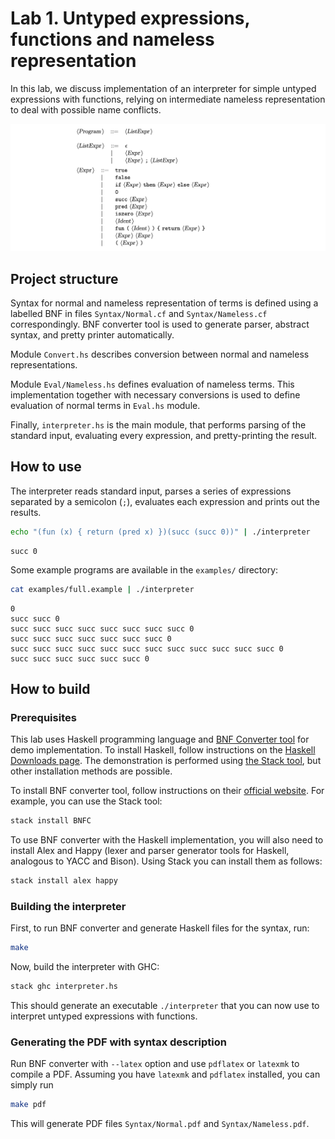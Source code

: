 # Lab 1. Untyped expressions, functions and nameless representation

In this lab, we discuss implementation of an interpreter for simple untyped expressions with functions, relying on intermediate nameless representation to deal with possible name conflicts.

[![Description of the syntax.](images/normal-bnf.png)](Syntax/Normal.pdf)

## Project structure

Syntax for normal and nameless representation of terms is defined using a labelled BNF in files `Syntax/Normal.cf` and `Syntax/Nameless.cf` correspondingly. BNF converter tool is used to generate parser, abstract syntax, and pretty printer automatically.

Module `Convert.hs` describes conversion between normal and nameless representations.

Module `Eval/Nameless.hs` defines evaluation of nameless terms. This implementation together with necessary conversions is used to define evaluation of normal terms in `Eval.hs` module.

Finally, `interpreter.hs` is the main module, that performs parsing of the standard input, evaluating every expression, and pretty-printing the result.

## How to use

The interpreter reads standard input, parses a series of expressions separated by a semicolon (`;`), evaluates each expression and prints out the results.

```sh
echo "(fun (x) { return (pred x) })(succ (succ 0))" | ./interpreter
```
```
succ 0
```

Some example programs are available in the `examples/` directory:

```sh
cat examples/full.example | ./interpreter
```
```
0
succ succ 0
succ succ succ succ succ succ succ succ 0
succ succ succ succ succ succ succ 0
succ succ succ succ succ succ succ succ succ succ succ succ 0
succ succ succ succ succ succ 0
```

## How to build

### Prerequisites

This lab uses Haskell programming language and [BNF Converter tool](http://bnfc.digitalgrammars.com) for demo implementation.
To install Haskell, follow instructions on the [Haskell Downloads page](https://www.haskell.org/downloads/). The demonstration is performed using [the Stack tool](https://docs.haskellstack.org), but other installation methods are possible.

To install BNF converter tool, follow instructions on their [official website](http://bnfc.digitalgrammars.com). For example, you can use the Stack tool:

```sh
stack install BNFC
```

To use BNF converter with the Haskell implementation, you will also need to install Alex and Happy (lexer and parser generator tools for Haskell, analogous to YACC and Bison). Using Stack you can install them as follows:

```sh
stack install alex happy
```

### Building the interpreter

First, to run BNF converter and generate Haskell files for the syntax, run:

```sh
make
```

Now, build the interpreter with GHC:

```sh
stack ghc interpreter.hs
```

This should generate an executable `./interpreter` that you can now use to interpret untyped expressions with functions.

### Generating the PDF with syntax description

Run BNF converter with `--latex` option and use `pdflatex` or `latexmk` to compile a PDF.
Assuming you have `latexmk` and `pdflatex` installed, you can simply run

```sh
make pdf
```

This will generate PDF files `Syntax/Normal.pdf` and `Syntax/Nameless.pdf`.

